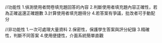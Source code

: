 //功能性
1.偵測使用者問卷填充題回答的內容
2.判斷使用者填充題內容正確性，若為正確返還正確題數
3.計算使用者填充題得分
4.若答案有爭議，批改者可手動配分

//非功能性
1.一次可處理大量資料
2.保密性，保護學生答案與評分紀錄
3.精確性，判斷不同答案
4.使用便捷性，介面系統簡單直觀
